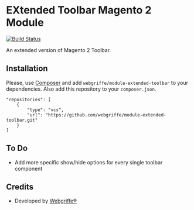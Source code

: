 EXtended Toolbar Magento 2 Module
================================

[![Build Status](https://travis-ci.org/webgriffe/module-extended-toolbar.svg?branch=master)](https://travis-ci.org/webgriffe/module-extended-toolbar)

An extended version of Magento 2 Toolbar.

Installation
------------

Please, use [Composer](https://getcomposer.org) and add `webgriffe/module-extended-toolbar` to your dependencies. Also add this repository to your `composer.json`.

	"repositories": [
        {
            "type": "vcs",
            "url": "https://github.com/webgriffe/module-extended-toolbar.git"
        }
    ]
    
To Do
-----

* Add more specific show/hide options for every single toolbar component

Credits
-------

* Developed by [Webgriffe®](http://webgriffe.com)





